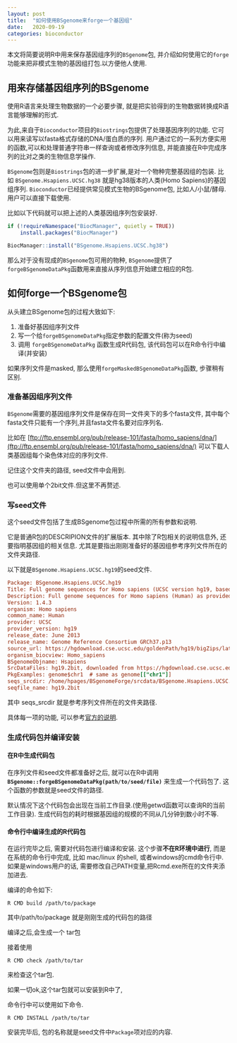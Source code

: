 ```yaml
---
layout: post
title:  "如何使用BSgenome来forge一个基因组"
date:   2020-09-19
categories: bioconductor
---
```


本文将简要说明R中用来保存基因组序列的`BSgenome`包,
并介绍如何使用它的`forge`功能来把非模式生物的基因组打包.以方便他人使用.

## 用来存储基因组序列的BSgenome

使用R语言来处理生物数据的一个必要步骤,
就是把实验得到的生物数据转换成R语言能够理解的形式.

为此,来自于`Bioconductor`项目的`Biostrings`包提供了处理基因序列的功能.
它可以用来读写以fasta格式存储的DNA/蛋白质的序列.
用户通过它的一系列方便实用的函数,可以和处理普通字符串一样查询或者修改序列信息,
并能直接在R中完成序列的比对之类的生物信息学操作.

`BSgenome`包则是`Biostrings`包的进一步扩展,是对一个物种完整基因组的包装.
比如 `BSgenome.Hsapiens.UCSC.hg38` 就是hg38版本的人类(Homo Sapiens)的基因组序列.
`Bioconductor`已经提供常见模式生物的BSgenome包, 比如人/小鼠/酵母.用户可以直接下载使用.

比如以下代码就可以把上述的人类基因组序列包安装好.

```R
if (!requireNamespace("BiocManager", quietly = TRUE))
    install.packages("BiocManager")

BiocManager::install("BSgenome.Hsapiens.UCSC.hg38")
```

那么对于没有现成的`BSgenome`包可用的物种,
`BSgenome`提供了`forgeBSgenomeDataPkg`函数用来直接从序列信息开始建立相应的R包.

## 如何forge一个BSgenome包

从头建立BSgenome包的过程大致如下:

1. 准备好基因组序列文件
2. 写一个给`forgeBSgenomeDataPkg`指定参数的配置文件(称为seed)
3. 调用 `forgeBSgenomeDataPkg` 函数生成R代码包, 该代码包可以在R命令行中编译(并安装)

如果序列文件是masked, 那么使用`forgeMaskedBSgenomeDataPkg`函数, 步骤稍有区别.

### 准备基因组序列文件

`BSgenome`需要的基因组序列文件是保存在同一文件夹下的多个fasta文件,
其中每个fasta文件只能有一个序列,并且fasta文件名要对应序列名.

比如在 [ftp://ftp.ensembl.org/pub/release-101/fasta/homo_sapiens/dna/](ftp://ftp.ensembl.org/pub/release-101/fasta/homo_sapiens/dna/) 可以下载人类基因组每个染色体对应的序列文件.

记住这个文件夹的路径, seed文件中会用到.

也可以使用单个2bit文件.但这里不再赘述.

### 写seed文件

这个seed文件包括了生成BSgenome包过程中所需的所有参数和说明.

它是普通R包的DESCRIPION文件的扩展版本.
其中除了R包相关的说明信息外, 还要指明基因组的相关信息.
尤其是要指出刚刚准备好的基因组参考序列文件所在的文件夹路径.

以下就是`BSgenome.Hsapiens.UCSC.hg19`的seed文件.

```ini
Package: BSgenome.Hsapiens.UCSC.hg19
Title: Full genome sequences for Homo sapiens (UCSC version hg19, based on GRCh37.p13)
Description: Full genome sequences for Homo sapiens (Human) as provided by UCSC (hg19, based on GRCh37.p13) and stored in Biostrings objects.
Version: 1.4.3
organism: Homo sapiens
common_name: Human
provider: UCSC
provider_version: hg19
release_date: June 2013
release_name: Genome Reference Consortium GRCh37.p13
source_url: https://hgdownload.cse.ucsc.edu/goldenPath/hg19/bigZips/latest/
organism_biocview: Homo_sapiens
BSgenomeObjname: Hsapiens
SrcDataFiles: hg19.2bit, downloaded from https://hgdownload.cse.ucsc.edu/goldenPath/hg19/bigZips/latest/ on March 24, 2020
PkgExamples: genome$chr1  # same as genome[["chr1"]]
seqs_srcdir: /home/hpages/BSgenomeForge/srcdata/BSgenome.Hsapiens.UCSC.hg19/seqs
seqfile_name: hg19.2bit
```

其中 seqs_srcdir 就是参考序列文件所在的文件夹路径. 

具体每一项的功能, 可以参考[官方的说明](https://www.bioconductor.org/packages/release/bioc/vignettes/BSgenome/inst/doc/BSgenomeForge.pdf).

### 生成代码包并编译安装

#### 在R中生成代码包

在序列文件和seed文件都准备好之后, 就可以在R中调用 **`BSgenome::forgeBSgenomeDataPkg(path/to/seed/file)`** 来生成一个代码包了.
这个函数的参数就是seed文件的路径. 

默认情况下这个代码包会出现在当前工作目录.(使用getwd函数可以查询R的当前工作目录).
生成代码包的耗时根据基因组的规模的不同从几分钟到数小时不等.

#### 命令行中编译生成的R代码包

在运行完毕之后, 需要对代码包进行编译和安装.
这个步骤**不在R环境中进行**, 而是在系统的命令行中完成, 比如 mac/linux 的shell, 或者windows的cmd命令行中.
如果是windows用户的话, 需要修改自己PATH变量,把Rcmd.exe所在的文件夹添加进去.

编译的命令如下:

```shell
R CMD build /path/to/package
```

其中/path/to/package 就是刚刚生成的代码包的路径

编译之后,会生成一个 tar包

接着使用

```shell
R CMD check /path/to/tar
```

来检查这个tar包.

如果一切ok,这个tar包就可以安装到R中了,

命令行中可以使用如下命令.

```shell
R CMD INSTALL /path/to/tar
```

安装完毕后, 包的名称就是seed文件中`Package`项对应的内容.
